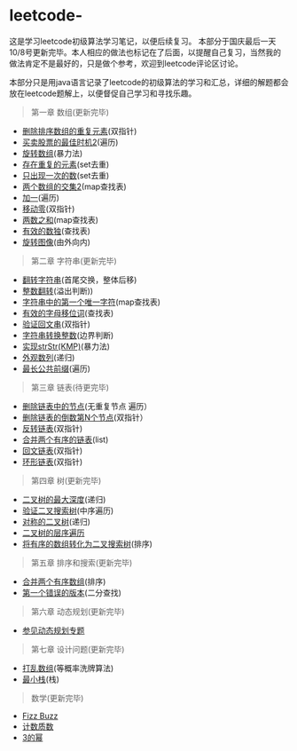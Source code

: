 # leetcode-
这是学习leetcode初级算法学习笔记，以便后续复习。
本部分于国庆最后一天10/8号更新完毕。本人相应的做法也标记在了后面，以提醒自己复习，当然我的做法肯定不是最好的，只是做个参考，欢迎到leetcode评论区讨论。

本部分只是用java语言记录了leetcode的初级算法的学习和汇总，详细的解题都会放在leetcode题解上，以便督促自己学习和寻找乐趣。
>第一章 数组(更新完毕)
- [删除排序数组的重复元素](https://leetcode-cn.com/problems/remove-duplicates-from-sorted-array/solution/26-shan-chu-pai-xu-shu-zu-de-zhong-fu-yuan-su-by-w/)(双指针)
- [买卖股票的最佳时机2](https://leetcode-cn.com/problems/best-time-to-buy-and-sell-stock-ii/solution/122mai-mai-gu-piao-de-zui-jia-shi-ji-ii-by-wulin-v/)(遍历)
- [旋转数组](https://leetcode-cn.com/problems/rotate-array/solution/189-xuan-zhuan-shu-zu-by-wulin-v/)(暴力法)
- [存在重复的元素](https://leetcode-cn.com/problems/contains-duplicate/solution/217-cun-zai-zhong-fu-yuan-su-1-by-wulin-v/)(set去重)
- [只出现一次的数](https://leetcode-cn.com/problems/single-number/solution/136-zhi-chu-xian-yi-ci-de-shu-by-wulin-v/)(set去重)
- [两个数组的交集2](https://leetcode-cn.com/problems/intersection-of-two-arrays-ii/solution/350-liang-ge-shu-zu-de-jiao-ji-2-by-wulin-v/)(map查找表)
- [加一](https://leetcode-cn.com/problems/plus-one/solution/66jia-yi-by-wulin-v/)(遍历)
- [移动零](https://leetcode-cn.com/problems/move-zeroes/solution/283-yi-dong-ling-by-wulin-v/)(双指针)
- [两数之和](https://leetcode-cn.com/problems/two-sum/solution/1-liang-shu-zhi-he-by-wulin-v/)(map查找表)
- [有效的数独](https://leetcode-cn.com/problems/valid-sudoku/solution/36-you-xiao-de-shu-du-by-wulin-v/)(查找表)
- [旋转图像](https://leetcode-cn.com/problems/rotate-image/solution/48xuan-zhuan-tu-xiang-by-wulin-v/)(由外向内)
>第二章 字符串(更新完毕)
- [翻转字符串](https://leetcode-cn.com/problems/reverse-string/solution/344-fan-zhuan-zi-fu-chuan-by-wulin-v/)(首尾交换，整体后移)
- [整数翻转](https://leetcode-cn.com/problems/reverse-integer/solution/7-zheng-shu-fan-zhuan-by-wulin-v/)(溢出判断))
- [字符串中的第一个唯一字符](https://leetcode-cn.com/problems/first-unique-character-in-a-string/solution/387-zi-fu-chuan-zhong-de-di-yi-ge-wei-yi-zi-fu-1-9/)(map查找表)
- [有效的字母移位词](https://leetcode-cn.com/problems/valid-anagram/solution/242-you-xiao-de-zi-mu-yi-wei-ci-by-wulin-v/)(查找表)
- [验证回文串](https://leetcode-cn.com/problems/valid-palindrome/solution/125yan-zheng-hui-wen-chuan-by-wulin-v/)(双指针)
- [字符串转换整数](https://leetcode-cn.com/problems/string-to-integer-atoi/solution/8-zi-fu-chuan-zhuan-huan-zheng-shu-atoi-by-wulin-2/)(边界判断)
- [实现strStr(KMP)](https://leetcode-cn.com/problems/implement-strstr/solution/28-shi-xian-strstr-by-wulin-v/)(暴力法)
- [外观数列](https://leetcode-cn.com/problems/count-and-say/solution/38-wai-guan-shu-lie-by-wulin-v/)(递归)
- [最长公共前缀](https://leetcode-cn.com/problems/longest-common-prefix/solution/14-zui-chang-gong-gong-qian-zhui-by-wulin-v/)(遍历)
>第三章 链表(待更完毕)
- [删除链表中的节点](https://leetcode-cn.com/problems/shan-chu-lian-biao-de-jie-dian-lcof/solution/jian-zhi-offer-18-shan-chu-lian-biao-de-jie-dia-15/)(无重复节点 遍历）
- [删除链表的倒数第N个节点](https://leetcode-cn.com/problems/remove-nth-node-from-end-of-list/solution/19-shan-chu-lian-biao-de-dao-shu-di-nge-jie-dia-62/)(双指针）
- [反转链表](https://leetcode-cn.com/problems/fan-zhuan-lian-biao-lcof/solution/jian-zhi-offer-24-fan-zhuan-lian-biao-by-wulin-v/)(双指针)
- [合并两个有序的链表](https://leetcode-cn.com/problems/he-bing-liang-ge-pai-xu-de-lian-biao-lcof/solution/jian-zhi-offer-25-he-bing-liang-ge-pai-xu-de-li-17/)(list)
- [回文链表](https://leetcode-cn.com/problems/palindrome-linked-list/solution/234-hui-wen-lian-biao-by-wulin-v/)(双指针)
- [环形链表](https://leetcode-cn.com/problems/linked-list-cycle/solution/141-huan-xing-lian-biao-by-wulin-v/)(双指针)
>第四章 树(更新完毕)
- [二叉树的最大深度](https://leetcode-cn.com/problems/er-cha-shu-de-shen-du-lcof/solution/er-cha-shu-de-zui-da-shen-du-by-wulin-v/)(递归)
- [验证二叉搜索树](https://leetcode-cn.com/problems/validate-binary-search-tree/solution/98-yan-zheng-er-cha-sou-suo-shu-by-wulin-v/)(中序遍历)
- [对称的二叉树](https://leetcode-cn.com/problems/symmetric-tree/solution/101-dui-cheng-er-cha-shu-by-wulin-v/)(递归)
- [二叉树的层序遍历](https://leetcode-cn.com/problems/binary-tree-level-order-traversal/solution/102er-cha-shu-ceng-xu-bian-li-by-wulin-v/)
- [将有序的数组转化为二叉搜索树](https://leetcode-cn.com/problems/convert-sorted-array-to-binary-search-tree/solution/108-jiang-you-xu-shu-zu-zhuan-hua-wei-er-cha-sou-s/)(排序)
>第五章 排序和搜索(更新完毕)
- [合并两个有序数组](https://leetcode-cn.com/problems/merge-sorted-array/solution/88-he-bing-liang-ge-you-xu-shu-zu-by-wulin-v/)(排序)
- [第一个错误的版本](https://leetcode-cn.com/problems/first-bad-version/solution/278-di-yi-ge-cuo-wu-de-ban-ben-by-wulin-v/)(二分查找)
>第六章 动态规划(更新完毕)
- [参见动态规划专题]()
>第七章 设计问题(更新完毕)
- [打乱数组](https://leetcode-cn.com/problems/shuffle-an-array/solution/384-da-luan-shu-zu-by-wulin-v-2/)(等概率洗牌算法)
- [最小栈](https://leetcode-cn.com/problems/min-stack/solution/155-zui-xiao-zhan-by-wulin-v/)(栈)
>数学(更新完毕)
- [Fizz Buzz](https://leetcode-cn.com/problems/fizz-buzz/solution/412-fizz-buzz-by-wulin-v/)
- [计数质数](https://leetcode-cn.com/problems/count-primes/solution/204-ji-shu-zhi-shu-by-wulin-v/)
- [3的幂](https://leetcode-cn.com/problems/power-of-three/solution/326-3de-mi-by-wulin-v/)
